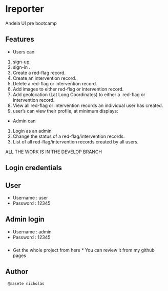 # Ireporter
Andela UI pre bootcamp

## Features

* Users can
1. sign-up.
2. sign-in .
3. Create a red-flag record.
4. Create an intervention record.
5. Delete a red-flag or intervention record.
6. Add images to either red-flag  or  intervention  record.
7. Add geolocation (Lat Long Coordinates) to either a ​ red-flag​​ or ​ intervention
record.
8. View all red-flag or intervention records an individual user has created.
9. user’s can view their profile, at minimum displays:


* Admin can 
1. Login as an admin
2. Change the status of a  red-flag/intervention records.
3. List of all red-flag/intervention records created by all users.


ALL THE WORK IS IN THE DEVELOP BRANCH
## Login credentials
## User
* Username : user
* Password   : 12345

## Admin login
* Username : admin 
* Password : 12345

###

* Get the whole project from here 
                                                                                                                             *   You can review it from my github pages 
## Author
     
     @masete nicholas
